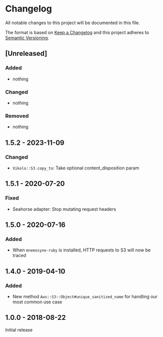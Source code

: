 <!-- markdownlint-disable-file MD024 -->

# Changelog

All notable changes to this project will be documented in this file.

The format is based on [Keep a Changelog](http://keepachangelog.com/en/1.0.0/)
and this project adheres to [Semantic Versioning](http://semver.org/spec/v2.0.0.html).

## [Unreleased]

### Added

- nothing

### Changed

- nothing

### Removed

- nothing

## 1.5.2 - 2023-11-09

### Changed

- `Xikolo::S3.copy_to`: Take optional content_disposition param

## 1.5.1 - 2020-07-20

### Fixed

- Seahorse adapter: Stop mutating request headers

## 1.5.0 - 2020-07-16

### Added

- When `mnemosyne-ruby` is installed, HTTP requests to S3 will now be traced

## 1.4.0 - 2019-04-10

### Added

- New method `Aws::S3::Object#unique_sanitized_name` for handling our most common use case

## 1.0.0 - 2018-08-22

Initial release
